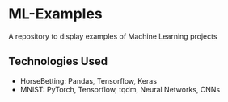 # ML-Examples
A repository to display examples of Machine Learning projects

## Technologies Used
- HorseBetting: Pandas, Tensorflow, Keras
- MNIST: PyTorch, Tensorflow, tqdm, Neural Networks, CNNs